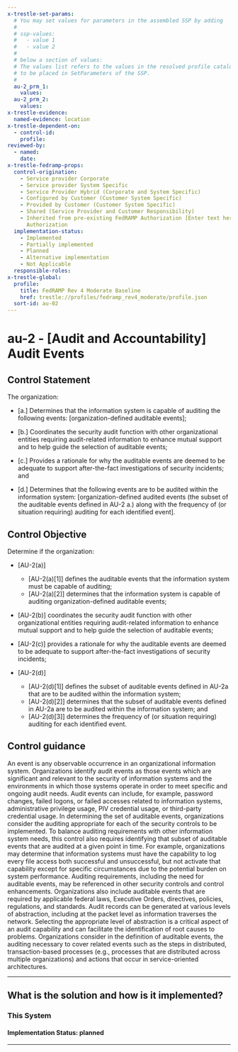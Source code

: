 ```yaml
---
x-trestle-set-params:
  # You may set values for parameters in the assembled SSP by adding
  #
  # ssp-values:
  #   - value 1
  #   - value 2
  #
  # below a section of values:
  # The values list refers to the values in the resolved profile catalog, and the ssp-values represent new values
  # to be placed in SetParameters of the SSP.
  #
  au-2_prm_1:
    values:
  au-2_prm_2:
    values:
x-trestle-evidence:
  named-evidence: location
x-trestle-dependent-on:
  - control-id:
    profile:
reviewed-by:
  - named:
    date:
x-trestle-fedramp-props:
  control-origination:
    - Service provider Corporate
    - Service provider System Specific
    - Service Provider Hybrid (Corporate and System Specific)
    - Configured by Customer (Customer System Specific)
    - Provided by Customer (Customer System Specific)
    - Shared (Service Provider and Customer Responsibility)
    - Inherited from pre-existing FedRAMP Authorization [Enter text here], Date of
      Authorization
  implementation-status:
    - Implemented
    - Partially implemented
    - Planned
    - Alternative implementation
    - Not Applicable
  responsible-roles:
x-trestle-global:
  profile:
    title: FedRAMP Rev 4 Moderate Baseline
    href: trestle://profiles/fedramp_rev4_moderate/profile.json
  sort-id: au-02
---
```


# au-2 - \[Audit and Accountability\] Audit Events

## Control Statement

The organization:

- \[a.\] Determines that the information system is capable of auditing the following events: [organization-defined auditable events];

- \[b.\] Coordinates the security audit function with other organizational entities requiring audit-related information to enhance mutual support and to help guide the selection of auditable events;

- \[c.\] Provides a rationale for why the auditable events are deemed to be adequate to support after-the-fact investigations of security incidents; and

- \[d.\] Determines that the following events are to be audited within the information system: [organization-defined audited events (the subset of the auditable events defined in AU-2 a.) along with the frequency of (or situation requiring) auditing for each identified event].

## Control Objective

Determine if the organization:

- \[AU-2(a)\]

  - \[AU-2(a)[1]\] defines the auditable events that the information system must be capable of auditing;
  - \[AU-2(a)[2]\] determines that the information system is capable of auditing organization-defined auditable events;

- \[AU-2(b)\] coordinates the security audit function with other organizational entities requiring audit-related information to enhance mutual support and to help guide the selection of auditable events;

- \[AU-2(c)\] provides a rationale for why the auditable events are deemed to be adequate to support after-the-fact investigations of security incidents;

- \[AU-2(d)\]

  - \[AU-2(d)[1]\] defines the subset of auditable events defined in AU-2a that are to be audited within the information system;
  - \[AU-2(d)[2]\] determines that the subset of auditable events defined in AU-2a are to be audited within the information system; and
  - \[AU-2(d)[3]\] determines the frequency of (or situation requiring) auditing for each identified event.

## Control guidance

An event is any observable occurrence in an organizational information system. Organizations identify audit events as those events which are significant and relevant to the security of information systems and the environments in which those systems operate in order to meet specific and ongoing audit needs. Audit events can include, for example, password changes, failed logons, or failed accesses related to information systems, administrative privilege usage, PIV credential usage, or third-party credential usage. In determining the set of auditable events, organizations consider the auditing appropriate for each of the security controls to be implemented. To balance auditing requirements with other information system needs, this control also requires identifying that subset of auditable events that are audited at a given point in time. For example, organizations may determine that information systems must have the capability to log every file access both successful and unsuccessful, but not activate that capability except for specific circumstances due to the potential burden on system performance. Auditing requirements, including the need for auditable events, may be referenced in other security controls and control enhancements. Organizations also include auditable events that are required by applicable federal laws, Executive Orders, directives, policies, regulations, and standards. Audit records can be generated at various levels of abstraction, including at the packet level as information traverses the network. Selecting the appropriate level of abstraction is a critical aspect of an audit capability and can facilitate the identification of root causes to problems. Organizations consider in the definition of auditable events, the auditing necessary to cover related events such as the steps in distributed, transaction-based processes (e.g., processes that are distributed across multiple organizations) and actions that occur in service-oriented architectures.

______________________________________________________________________

## What is the solution and how is it implemented?

<!-- For implementation status enter one of: implemented, partial, planned, alternative, not-applicable -->

<!-- Note that the list of rules under ### Rules: is read-only and changes will not be captured after assembly to JSON -->

### This System

<!-- Add implementation prose for the main This System component for control: au-2 -->

#### Implementation Status: planned

______________________________________________________________________
